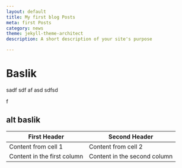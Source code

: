 ```yaml
---
layout: default
title: My first blog Posts
meta: first Posts
category: news
theme: jekyll-theme-architect
description: A short description of your site's purpose

---
```


# Baslik

sadf
sdf
af
asd
sdfsd

f
## alt baslik


First Header | Second Header
------------ | -------------
Content from cell 1 | Content from cell 2
Content in the first column | Content in the second column
